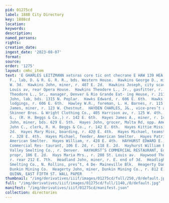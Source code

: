 ```yaml
---
pid: 01275cd
label: 1888 City Directory
key: 1888cd
location: 
keywords: 
description: 
named_persons: 
rights: 
creation_date: 
ingest_date: '2023-08-07'
format: 
source: 
order: '1275'
layout: cmhc_item
text: 'E GHARLES LEITZMANN xetsras core tic ont checrane E HAW 139 HEA  Hawkins Henry
  F., lab, D. & R. G. R. R., bds. Western House.  Hawkins George D., miner, r. 211
  W. 3d.  Hawkins John, miner, r. 407 E. 2d.  Hawkins Joseph, city scavenger, St.
  Louis av, rear Opera House.  Hawkins Theodore L., Jr., gasfitter, r. 211 W. 3d.  Hawkins
  Theodore L., Sr., manager, Denver & Rio Grande Eat- ing House, r. 211 W. 3d.  Hawkinson
  John, lab, bds. 1315 N. Poplar.  Hawks Edward, r. 606 E. 6th.  Hawks Margaret Mrs.,
  lodgings, r. 606 E. 6th.  Hawley W.R., foreman, L. H. Barnes, r. 115 W. 4th.  Hawthorne
  James, miner, r. 123 W. Chestnut.  HAYDEN CHARLES, J&., vice-pres’t and manager,
  Skinner Bros. & Wright Clothing Co., 405 Harrison av, r. 125 W. 4th.  Hayes Almon
  G., (R. H. Beggs & Co.,) r. 142 E. 6th.  Hayes James A., miner, r. 141 W. Front.  Hayes
  John, miner, bds. 629 E. 5th.  Hayes John, grocer, Malta Rd, opp. American Smelter.  Hayes
  John C., clerk, R. H. Beggs & Co., r. 142 E. 6th.  Hayes Kittie Miss, r. 142 W.
  2d.  Hayes Mary Miss, boarding, r. 42@ E. 4th.  Hayes Michael, teamster, A. Henderson,
  r. 328 E. 4th.  Hayes Michael, feeder, American Smelter.  Hayes Patrick, feeder,
  American Smelter.  Hayes William, r. 428 E. 4th.  HAYHURST EDWARD E., propr, Hayhurst’s
  Commercial Res- taurant, 106 E. 2d, r. 118 E. 2d.  Hayhurst William P., bkkpr, Arkansas
  Valley Smelting Co., r. Denver.  HAYHURST’S COMMERCIAL RESTAURANT, Ed. E. Hay- hurst,
  propr, 106 E. 2d.  Hays Maria Mrs., r. 208 St. Louis av.  Haywood Thomas, miner,
  r. rear 212 E. 7th.  Headland John, miner, r. E. end of 3d.  Headlight Mining and
  Smelting Co., N. Rollins, pres’t, 4 De- Maineville Blk.  Heagerty Daniel, timberman,
  Dunkin Mining Co.  Heagerty John, miner, Dunkin Mining Co., r. 812 E. 6th.  d J,
  QUINN, EAST FIFTH ST. WALL PAPER    '
thumbnail: "/img/derivatives/iiif/images/01275cd/full/250,/0/default.jpg"
full: "/img/derivatives/iiif/images/01275cd/full/1140,/0/default.jpg"
manifest: "/img/derivatives/iiif/01275cd/manifest.json"
collection: directories
---
```

